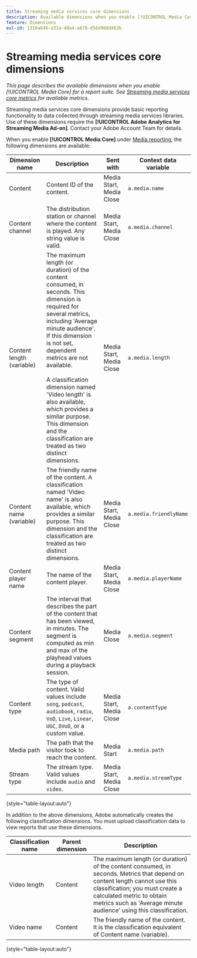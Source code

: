 ```yaml
---
title: Streaming media services core dimensions
description: Available dimensions when you enable [!UICONTROL Media Core] for a report suite.
feature: Dimensions
exl-id: 1316a646-a31a-49a4-a670-d56d90dd462b
---
```

# Streaming media services core dimensions

*This page describes the available dimensions when you enable [!UICONTROL Media Core] for a report suite. See [Streaming media services core metrics](../metrics/sm-core.md) for available metrics.*

Streaming media services core dimensions provide basic reporting functionality to data collected through streaming media services libraries. Use of these dimensions require the **[!UICONTROL Adobe Analytics for Streaming Media Ad-on]**. Contact your Adobe Account Team for details.

When you enable **[!UICONTROL Media Core]** under [Media reporting](/help/admin/tools/c-manage-report-suites/c-edit-report-suites/media-management.md), the following dimensions are available:

| Dimension name | Description | Sent with | Context data variable |
| --- | --- | --- | --- |
| Content | Content ID of the content. | Media Start, Media Close | `a.media.name` |
| Content channel | The distribution station or channel where the content is played. Any string value is valid. | Media Start, Media Close | `a.media.channel` |
| Content length (variable) | The maximum length (or duration) of the content consumed, in seconds. This dimension is required for several metrics, including 'Average minute audience'. If this dimension is not set, dependent metrics are not available.<br><br>A classification dimension named 'Video length' is also available, which provides a similar purpose. This dimension and the classification are treated as two distinct dimensions. | Media Start, Media Close | `a.media.length` |
| Content name (variable) | The friendly name of the content. A classification named 'Video name' is also available, which provides a similar purpose. This dimension and the classification are treated as two distinct dimensions. | Media Start, Media Close | `a.media.friendlyName` |
| Content player name | The name of the content player. | Media Start, Media Close | `a.media.playerName` |
| Content segment | The interval that describes the part of the content that has been viewed, in minutes. The segment is computed as min and max of the playhead values during a playback session. | Media Close | `a.media.segment` |
| Content type | The type of content. Valid values include `song`, `podcast`, `audiobook`, `radio`, `VoD`, `Live`, `Linear`, `UGC`, `DVoD`, or a custom value. | Media Start, Media Close | `a.contentType` |
| Media path | The path that the visitor took to reach the content. | Media Start | `a.media.path` |
| Stream type | The stream type. Valid values include `audio` and `video`. | Media Start, Media Close | `a.media.streamType` |

{style="table-layout:auto"}

In addition to the above dimensions, Adobe automatically creates the following classification dimensions. You must upload classification data to view reports that use these dimensions.

| Classification name | Parent dimension | Description |
| --- | --- | --- |
| Video length | Content | The maximum length (or duration) of the content consumed, in seconds. Metrics that depend on content length cannot use this classification; you must create a calculated metric to obtain metrics such as 'Average minute audience' using this classification. |
| Video name | Content | The friendly name of the content. It is the classification equivalent of Content name (variable). |

{style="table-layout:auto"}
